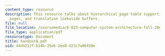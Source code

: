 ```yaml
---
content_type: resource
description: This resource talks about hierarchical page table supporting variable-sized
  pages, and translation lookaside buffers.
file: null
file_location: /coursemedia/6-823-computer-system-architecture-fall-2005/44d4212fb14b35e62ee8d23c7a06438e_handout8.pdf
file_type: application/pdf
resourcetype: Document
title: handout8.pdf
uid: 44d4212f-b14b-35e6-2ee8-d23c7a06438e
---
```

